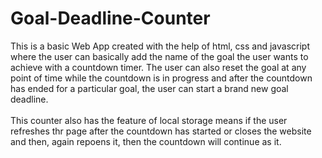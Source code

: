 # Goal-Deadline-Counter

This is a basic Web App created with the help of html, css and javascript where the user can basically add the name of the goal the user wants to achieve with a countdown timer. The user can also reset the goal at any point of time while the countdown is in progress and after the countdown has ended for a particular goal, the user can start a brand new goal deadline.
<br />
<br />
This counter also has the feature of local storage means if the user refreshes thr page after the countdown has started or closes the website and then, again repoens it, then the countdown will continue as it.

